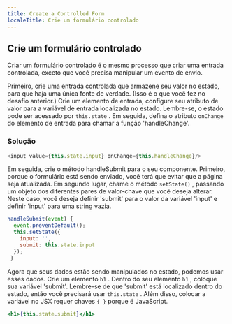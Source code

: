 ```yaml
---
title: Create a Controlled Form
localeTitle: Crie um formulário controlado
---
```

## Crie um formulário controlado

Criar um formulário controlado é o mesmo processo que criar uma entrada controlada, exceto que você precisa manipular um evento de envio.

Primeiro, crie uma entrada controlada que armazene seu valor no estado, para que haja uma única fonte de verdade. (Isso é o que você fez no desafio anterior.) Crie um elemento de entrada, configure seu atributo de valor para a variável de entrada localizada no estado. Lembre-se, o estado pode ser acessado por `this.state` . Em seguida, defina o atributo `onChange` do elemento de entrada para chamar a função 'handleChange'.

### Solução

```react.js
<input value={this.state.input} onChange={this.handleChange}/> 
```

Em seguida, crie o método handleSubmit para o seu componente. Primeiro, porque o formulário está sendo enviado, você terá que evitar que a página seja atualizada. Em segundo lugar, chame o método `setState()` , passando um objeto dos diferentes pares de valor-chave que você deseja alterar. Neste caso, você deseja definir 'submit' para o valor da variável 'input' e definir 'input' para uma string vazia.

```react.js
handleSubmit(event) { 
  event.preventDefault(); 
  this.setState({ 
    input: '', 
    submit: this.state.input 
  }); 
 } 
```

Agora que seus dados estão sendo manipulados no estado, podemos usar esses dados. Crie um elemento `h1` . Dentro do seu elemento `h1` , coloque sua variável 'submit'. Lembre-se de que 'submit' está localizado dentro do estado, então você precisará usar `this.state` . Além disso, colocar a variável no JSX requer chaves `{ }` porque é JavaScript.

```jsx
<h1>{this.state.submit}</h1> 

```